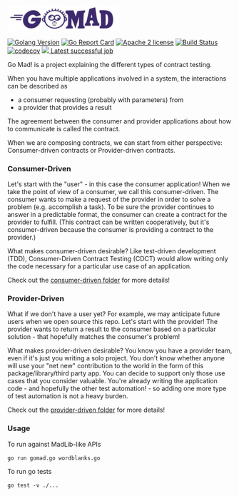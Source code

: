 <img src="./doc/GoMad-Logo.jpg" width="250" title="design based on original Gopher by Renee French and Mad Libs mascot Phil">

[![Golang Version](https://img.shields.io/badge/go-1.21.1-00ADD8.svg?style=plastic)](http://golang.com)
[![Go Report Card](https://goreportcard.com/badge/github.com/aclairefication/gomad?style=plastic)](https://goreportcard.com/report/github.com/aclairefication/gomad)
[![Apache 2 license](https://img.shields.io/badge/License-Apache2-blue.svg)](LICENSE)
[![Build Status](https://travis-ci.org/aclairefication/gomad.svg?branch=master)](https://travis-ci.org/aclairefication/gomad)
[![codecov](https://codecov.io/gh/aclairefication/gomad/branch/master/graph/badge.svg)](https://codecov.io/gh/aclairefication/gomad)
[![](https://codescene.io/projects/4861/status.svg) Latest successful job](https://codescene.io/projects/4861/jobs/latest-successful/results)

Go Mad! is a project explaining the different types of contract testing.

When you have multiple applications involved in a system, the interactions can be described as
* a consumer requesting (probably with parameters) from
* a provider that provides a result

The agreement between the consumer and provider applications about how to communicate is called the contract.

When we are composing contracts, we can start from either perspective:
Consumer-driven contracts
or
Provider-driven contracts.

### Consumer-Driven

Let's start with the "user" - in this case the consumer application!
When we take the point of view of a consumer, we call this consumer-driven.
The consumer wants to make a request of the provider in order to solve a problem (e.g. accomplish a task).
To be sure the provider continues to answer in a predictable format, the consumer can create a contract for the provider to fulfill. (This contract can be written cooperatively, but it's consumer-driven because the consumer is providing a contract to the provider.)

What makes consumer-driven desirable?
Like test-driven development (TDD), Consumer-Driven Contract Testing (CDCT) would allow writing only the code necessary for a particular use case of an application.

Check out the [consumer-driven folder](consumer-driven) for more details!

### Provider-Driven

What if we don't have a user yet? For example, we may anticipate future users when we open source this repo.
Let's start with the provider!
The provider wants to return a result to the consumer based on a particular solution - that hopefully matches the consumer's problem!

What makes provider-driven desirable?
You know you have a provider team, even if it's just you writing a solo project. You don't know whether anyone will use your "net new" contribution to the world in the form of this package/library/third party app.
You can decide to support only those use cases that you consider valuable.
You're already writing the application code - and hopefully the other test automation! - so adding one more type of test automation is not a heavy burden.

Check out the [provider-driven folder](provider-driven) for more details!

### Usage

To run against MadLib-like APIs
```
go run gomad.go wordblanks.go
```

To run go tests
```
go test -v ./...
```